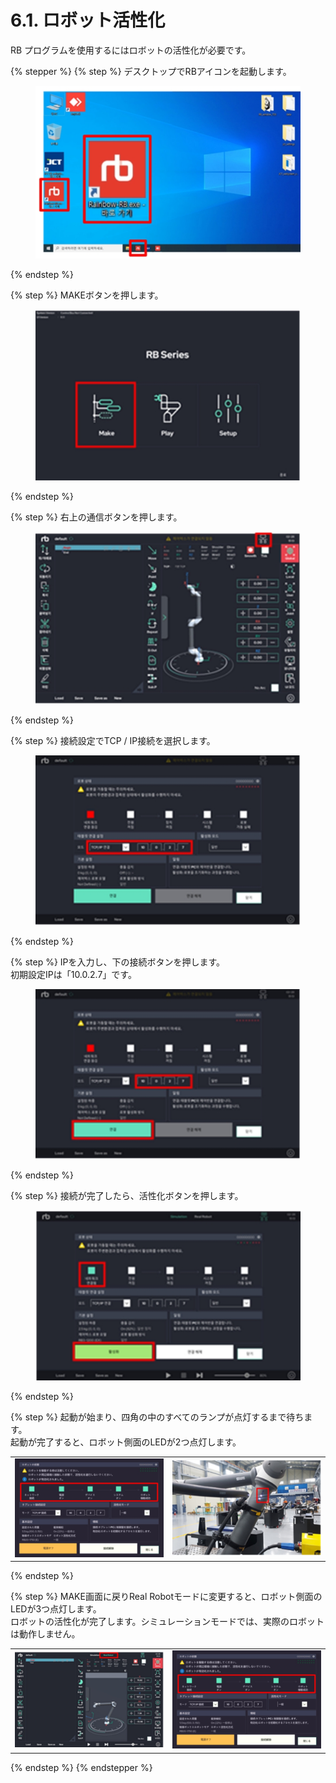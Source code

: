 # 6.1. ロボット活性化

RB プログラムを使用するにはロボットの活性化が必要です。

{% stepper %}
{% step %}
デスクトップでRBアイコンを起動します。

<figure><img src="../images/jp/chapter6/section6.1.1.jpg" alt=""><figcaption></figcaption></figure>
{% endstep %}

{% step %}
MAKEボタンを押します。

<figure><img src="../images/jp/chapter6/section6.1.2.jpg" alt=""><figcaption></figcaption></figure>
{% endstep %}

{% step %}
右上の通信ボタンを押します。



<figure><img src="../images/jp/chapter6/section6.1.3.jpg" alt=""><figcaption></figcaption></figure>
{% endstep %}

{% step %}
接続設定でTCP / IP接続を選択します。

<figure><img src="../images/jp/chapter6/section6.1.4.jpg" alt=""><figcaption></figcaption></figure>
{% endstep %}

{% step %}
IPを入力し、下の接続ボタンを押します。\
初期設定IPは「10.0.2.7」です。

<figure><img src="../images/jp/chapter6/section6.1.5.jpg" alt=""><figcaption></figcaption></figure>
{% endstep %}

{% step %}
接続が完了したら、活性化ボタンを押します。

<figure><img src="../images/jp/chapter6/section6.1.6.jpg" alt=""><figcaption></figcaption></figure>
{% endstep %}

{% step %}
起動が始まり、四角の中のすべてのランプが点灯するまで待ちます。\
起動が完了すると、ロボット側面のLEDが2つ点灯します。

|                                                                     |                                                                     |
| :-----------------------------------------------------------------: | :-----------------------------------------------------------------: |
| <img src="../images/jp/chapter6/section6.1.7.jpg" alt="" data-size="original"> | <img src="../images/jp/chapter6/section6.1.8.jpg" alt="" data-size="original"> |
{% endstep %}

{% step %}
MAKE画面に戻りReal Robotモードに変更すると、ロボット側面のLEDが3つ点灯します。\
ロボットの活性化が完了します。シミュレーションモードでは、実際のロボットは動作しません。

|                                                                     |                                                                     |
| :-----------------------------------------------------------------: | :-----------------------------------------------------------------: |
| <img src="../images/jp/chapter6/section6.1.9.jpg" alt="" data-size="original"> | <img src="../images/jp/chapter6/section6.1.10.jpg" alt="" data-size="original"> |
{% endstep %}
{% endstepper %}
